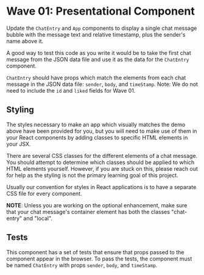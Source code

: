 # Wave 01: Presentational Component

Update the `ChatEntry` and `App` components to display a single chat message bubble with the message text and relative timestamp, plus the sender's name above it.  

A good way to test this code as you write it would be to take the first chat message from the JSON data file and use it as the data for the `ChatEntry` component.

`ChatEntry` should have props which match the elements from each chat message in the JSON data file: `sender`, `body`,  and `timeStamp`. Note: We do not need to include the `id` and `liked` fields for Wave 01.

## Styling

The styles necessary to make an app which visually matches the demo above have been provided for you, but you will need to make use of them in your React components by adding classes to specific HTML elements in your JSX.

There are several CSS classes for the different elements of a chat message. You should attempt to determine which classes should be applied to which HTML elements yourself. However, if you are stuck on this, please reach out for help as the styling is not the primary learning goal of this project.

Usually our convention for styles in React applications is to have a separate CSS file for every component. 

**NOTE**: Unless you are working on the optional enhancement, make sure that your chat message's container element has both the classes "chat-entry" and "local".

## Tests

This component has a set of tests that ensure that props passed to the component appear in the browser. To pass the tests, the component must be named `ChatEntry` with props `sender`, `body`,  and `timeStamp`.